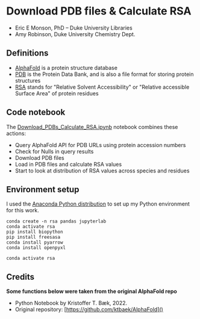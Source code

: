 # Download PDB files & Calculate RSA

- Eric E Monson, PhD – Duke University Libraries
- Amy Robinson, Duke University Chemistry Dept.

## Definitions

- [AlphaFold](https://alphafold.ebi.ac.uk) is a protein structure database
- [PDB](https://www.rcsb.org) is the Protein Data Bank, and is also a file format for storing protein structures
- [RSA](https://en.wikipedia.org/wiki/Relative_accessible_surface_area) stands for "Relative Solvent Accessibility" or "Relative accessible Surface Area" of protein residues

## Code notebook

The [Download_PDBs_Calculate_RSA.ipynb](https://github.com/emonson/RSAcalc/blob/main/Download_PDBs_Calculate_RSA.ipynb) 
notebook combines these actions:

- Query AlphaFold API for PDB URLs using protein accession numbers
- Check for Nulls in query results
- Download PDB files
- Load in PDB files and calculate RSA values
- Start to look at distribution of RSA values across species and residues

## Environment setup

I used the [Anaconda Python distribution](https://www.anaconda.com/download) to set up my Python environment for this work.

```
conda create -n rsa pandas jupyterlab
conda activate rsa
pip install biopython
pip install freesasa
conda install pyarrow
conda install openpyxl

conda activate rsa
```

## Credits

**Some functions below were taken from the original AlphaFold repo**

- Python Notebook by Kristoffer T. Bæk, 2022. 
- Original repository: [https://github.com/ktbaek/AlphaFold]()
